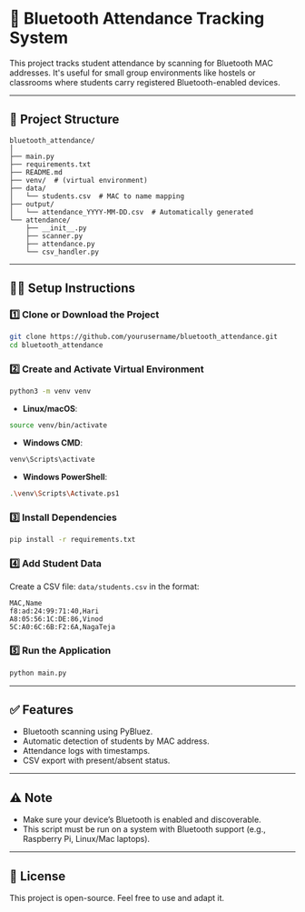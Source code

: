 # 📡 Bluetooth Attendance Tracking System

This project tracks student attendance by scanning for Bluetooth MAC addresses. It's useful for small group environments like hostels or classrooms where students carry registered Bluetooth-enabled devices.

---

## 📁 Project Structure

```
bluetooth_attendance/
│
├── main.py
├── requirements.txt
├── README.md
├── venv/  # (virtual environment)
├── data/
│   └── students.csv  # MAC to name mapping
├── output/
│   └── attendance_YYYY-MM-DD.csv  # Automatically generated
└── attendance/
    ├── __init__.py
    ├── scanner.py
    ├── attendance.py
    └── csv_handler.py
```

---

## 🧑‍💻 Setup Instructions

### 1️⃣ Clone or Download the Project

```bash
git clone https://github.com/yourusername/bluetooth_attendance.git
cd bluetooth_attendance
```

### 2️⃣ Create and Activate Virtual Environment

```bash
python3 -m venv venv
```

- **Linux/macOS**:

```bash
source venv/bin/activate
```

- **Windows CMD**:

```bash
venv\Scripts\activate
```

- **Windows PowerShell**:

```bash
.\venv\Scripts\Activate.ps1
```

### 3️⃣ Install Dependencies

```bash
pip install -r requirements.txt
```

### 4️⃣ Add Student Data

Create a CSV file: `data/students.csv` in the format:

```
MAC,Name
f8:ad:24:99:71:40,Hari
A8:05:56:1C:DE:86,Vinod
5C:A0:6C:6B:F2:6A,NagaTeja
```

### 5️⃣ Run the Application

```bash
python main.py
```

---

## ✅ Features

- Bluetooth scanning using PyBluez.
- Automatic detection of students by MAC address.
- Attendance logs with timestamps.
- CSV export with present/absent status.

---

## ⚠️ Note

- Make sure your device’s Bluetooth is enabled and discoverable.
- This script must be run on a system with Bluetooth support (e.g., Raspberry Pi, Linux/Mac laptops).

---

## 📄 License

This project is open-source. Feel free to use and adapt it.
